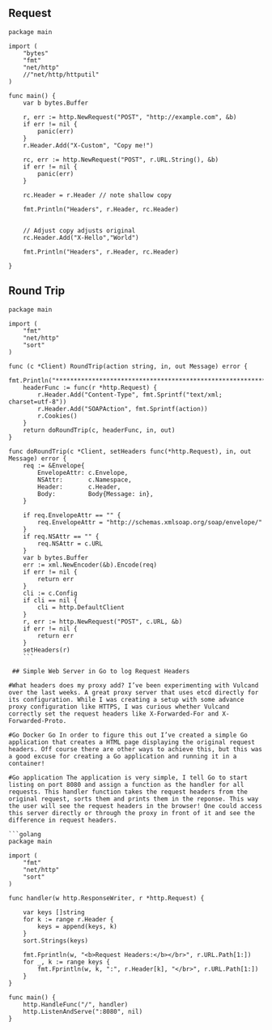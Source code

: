 ## Request

```golang
package main

import (
	"bytes"
	"fmt"
	"net/http"
	//"net/http/httputil"
)

func main() {
	var b bytes.Buffer

	r, err := http.NewRequest("POST", "http://example.com", &b)
	if err != nil {
		panic(err)
	}
	r.Header.Add("X-Custom", "Copy me!")

	rc, err := http.NewRequest("POST", r.URL.String(), &b)
	if err != nil {
		panic(err)
	}

	rc.Header = r.Header // note shallow copy

	fmt.Println("Headers", r.Header, rc.Header)
	
	
	// Adjust copy adjusts original 
	rc.Header.Add("X-Hello","World")

	fmt.Println("Headers", r.Header, rc.Header)
	
}
```


## Round Trip

```golang
package main

import (
    "fmt"
    "net/http"
    "sort"
)

func (c *Client) RoundTrip(action string, in, out Message) error {
    fmt.Println("****************************************************************")
    headerFunc := func(r *http.Request) {
        r.Header.Add("Content-Type", fmt.Sprintf("text/xml; charset=utf-8"))
        r.Header.Add("SOAPAction", fmt.Sprintf(action))
        r.Cookies()
    }
    return doRoundTrip(c, headerFunc, in, out)
}

func doRoundTrip(c *Client, setHeaders func(*http.Request), in, out Message) error {
    req := &Envelope{
        EnvelopeAttr: c.Envelope,
        NSAttr:       c.Namespace,
        Header:       c.Header,
        Body:         Body{Message: in},
    }

    if req.EnvelopeAttr == "" {
        req.EnvelopeAttr = "http://schemas.xmlsoap.org/soap/envelope/"
    }
    if req.NSAttr == "" {
        req.NSAttr = c.URL
    }
    var b bytes.Buffer
    err := xml.NewEncoder(&b).Encode(req)
    if err != nil {
        return err
    }
    cli := c.Config
    if cli == nil {
        cli = http.DefaultClient
    }
    r, err := http.NewRequest("POST", c.URL, &b)
    if err != nil {
        return err
    }
    setHeaders(r)    
    ```  
    
 ## Simple Web Server in Go to log Request Headers  
    
#What headers does my proxy add? I’ve been experimenting with Vulcand over the last weeks. A great proxy server that uses etcd directly for its configuration. While I was creating a setup with some advance proxy configuration like HTTPS, I was curious whether Vulcand correctly set the request headers like X-Forwarded-For and X-Forwarded-Proto.

#Go Docker Go In order to figure this out I’ve created a simple Go application that creates a HTML page displaying the original request headers. Off course there are other ways to achieve this, but this was a good excuse for creating a Go application and running it in a container!

#Go application The application is very simple, I tell Go to start listing on port 8080 and assign a function as the handler for all requests. This handler function takes the request headers from the original request, sorts them and prints them in the reponse. This way the user will see the request headers in the browser! One could access this server directly or through the proxy in front of it and see the difference in request headers.

```golang
package main

import (
    "fmt"
    "net/http"
    "sort"
)

func handler(w http.ResponseWriter, r *http.Request) {

    var keys []string
    for k := range r.Header {
        keys = append(keys, k)
    }
    sort.Strings(keys)
    
    fmt.Fprintln(w, "<b>Request Headers:</b></br>", r.URL.Path[1:])
    for _, k := range keys {
        fmt.Fprintln(w, k, ":", r.Header[k], "</br>", r.URL.Path[1:])
    }
}

func main() {
    http.HandleFunc("/", handler)
    http.ListenAndServe(":8080", nil)
}
```
    
